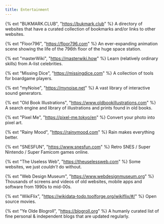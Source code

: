 ```yaml
---
title: Entertainment
---
```


{% ext "BUKMARK.CLUB", "https://bukmark.club" %}
A directory of websites that have a curated collection of bookmarks and/or links to other websites.

{% ext "Floor796", "https://floor796.com" %}
An ever-expanding animation scene showing the life of the 796th floor of the huge space station.

{% ext "masterWiki", "https://masterwiki.how" %}
Learn (relatively ordinary skills) from A-list celebrities.

{% ext "Missing Dice", "https://missingdice.com" %}
A collection of tools for boardgame players.

{% ext "myNoise", "https://mynoise.net" %}
A vast library of interactive sound generators.

{% ext "Old Book Illustrations", "https://www.oldbookillustrations.com" %}
A search engine and library of illustrations and prints found in old books.

{% ext "Pixel Me", "https://pixel-me.tokyo/en" %}
Convert your photo into pixel art.

{% ext "Rainy Mood", "https://rainymood.com" %}
Rain makes everything better.

{% ext "SNESFUN", "https://www.snesfun.com" %}
Retro SNES / Super Nintendo / Super Famicom games online.

{% ext "The Useless Web", "https://theuselessweb.com" %}
Some websites, we just _couldn't_ do without.

{% ext "Web Design Museum", "https://www.webdesignmuseum.org" %}
Thousands of screens and videos of old websites, mobile apps and software from 1990s to mid-00s.

{% ext "WikiFlix", "https://wikidata-todo.toolforge.org/wikiflix/#/" %}
Open source movies.

{% ext "Ye Olde Blogroll", "https://blogroll.org" %}
A humanly curated list of fine personal & independent blogs that are updated regularly.
